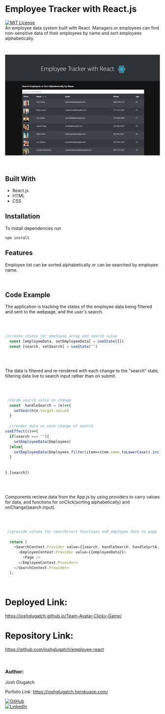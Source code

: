 # Employee Tracker with React.js
[![MIT License](https://img.shields.io/badge/License-MIT-blue.svg)](https://www.mit.edu/~amini/LICENSE.md)
<br>
An employee data system built with React. Managers or employees can find non-sensitive data of their employees by name and sort employees alphabetically.

 <br>

![demogif](./public/employeereactdemo.gif)


<br>

 ## Built With
* React.js
* HTML
* CSS


## Installation
To install dependencies run
```
npm install
```

## Features
Employee list can be sorted alphabetically or can be searched by employee name.
<br>



<br>

## Code Example
The application is tracking the states of the employee data being filtered and sent to the webpage, and the user's search.

<br>  

```javaScript

//create states for employee array and search value
  const [employeeData, setEmployeeData] = useState([])
  const [search, setSearch] = useState("")

```

<br>
<br>

The data is filtered and re-rendered with each change to the "search" state, filtering data live to search input rather than on submit.

<br>  

```javaScript

 //Grab search value on change
  const  handleSearch = (e)=>{
    setSearch(e.target.value)
  }
  
  //render data on each change of search
useEffect(()=>{
  if(search === ""){
    setEmployeeData(Employees)
  }else{
    setEmployeeData(Employees.filter(item=>item.name.toLowerCase().includes(search.toLowerCase())))
  }


},[search])

```

<br>
<br>

Components recieve data from the App.js by using providers to carry values for data, and functions for onClick(sorting alphabetically) and onChange(search input).

<br>  

```javaScript

 //provide values for search/sort functions and employee data to page

  return (
    <SearchContext.Provider value={{search, handleSearch, handleSortA, handleSortZ}}>
      <EmployeeContext.Provider value={{employeeData}}>
        <Page />
      </EmployeeContext.Provider>
    </SearchContext.Provider>
  );
```

<br>


# Deployed Link:
https://joshglugatch.github.io/Team-Avatar-Clicky-Game/

# Repository Link:
https://github.com/joshglugatch/employee-react

<br>

### Author:
Josh Glugatch  

Porfolio Link: https://joshglugatch.herokuapp.com/

[![GitHub](https://img.shields.io/badge/github-%23100000.svg?&style=for-the-badge&logo=github&logoColor=white)](https://github.com/joshglugatch)
<br>
[![LinkedIn](https://img.shields.io/badge/linkedin-%230077B5.svg?&style=for-the-badge&logo=linkedin&logoColor=white)](www.linkedin.com/in/joshua-glugatch)



